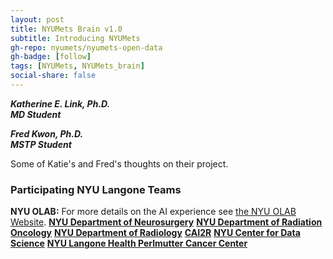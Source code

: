 ```yaml
---
layout: post
title: NYUMets Brain v1.0
subtitle: Introducing NYUMets
gh-repo: nyumets/nyumets-open-data
gh-badge: [follow]
tags: [NYUMets, NYUMets_brain]
social-share: false
---
```


***Katherine E. Link, Ph.D.*** \
***MD Student***

***Fred Kwon, Ph.D.*** \
***MSTP Student***

Some of Katie's and Fred's thoughts on their project.

### Participating NYU Langone Teams
**NYU OLAB:** For more details on the AI experience see [the NYU OLAB Website](https://nyuolab.org/).
[**NYU Department of Neurosurgery**](https://med.nyu.edu/departments-institutes/neurosurgery/)
[**NYU Department of Radiation Oncology**](https://med.nyu.edu/departments-institutes/radiation-oncology/)
[**NYU Department of Radiology**](https://med.nyu.edu/departments-institutes/radiology/)
[**CAI2R**](https://cai2r.net/)
[**NYU Center for Data Science**](https://cds.nyu.edu/)
[**NYU Langone Health Perlmutter Cancer Center**](https://nyulangone.org/locations/perlmutter-cancer-center)